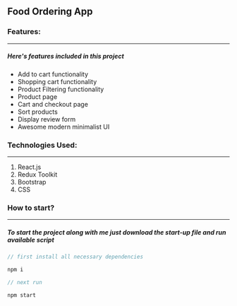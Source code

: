## Food Ordering App

### Features:

---

##### Here's features included in this project

- Add to cart functionality
- Shopping cart functionality
- Product Filtering functionality
- Product page
- Cart and checkout page
- Sort products
- Display review form
- Awesome modern minimalist UI

### Technologies Used:

---

1. React.js
2. Redux Toolkit
3. Bootstrap
4. CSS

### How to start?

---

##### To start the project along with me just download the start-up file and run available script

```javascript
// first install all necessary dependencies

npm i

// next run

npm start

```
